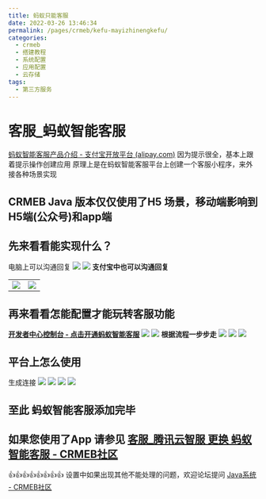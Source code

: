```yaml
---
title: 蚂蚁只能客服
date: 2022-03-26 13:46:34
permalink: /pages/crmeb/kefu-mayizhinengkefu/
categories:
  - crmeb
  - 搭建教程
  - 系统配置
  - 应用配置
  - 云存储
tags:
  - 第三方服务
---
```


# **客服_蚂蚁智能客服**

[蚂蚁智能客服产品介绍 - 支付宝开放平台 (alipay.com)](https://opendocs.alipay.com/mini/operation/custom-service)
因为提示很全，基本上跟着提示操作创建应用
原理上是在蚂蚁智能客服平台上创建一个客服小程序，来外接各种场景实现

## **CRMEB Java 版本仅仅使用了H5 场景，移动端影响到H5端(公众号)和app端**

## **先来看看能实现什么？**

电脑上可以沟通回复
![](https://cdn.jsdelivr.net/gh/xbdazz/mypic/img/202112221243245.png)
![](https://cdn.jsdelivr.net/gh/xbdazz/mypic/img/202112221243654.png)
**支付宝中也可以沟通回复**

|                                                              |                                                              |
| ------------------------------------------------------------ | ------------------------------------------------------------ |
| ![](https://cdn.jsdelivr.net/gh/xbdazz/mypic/img/202112221244335.png) | ![](https://cdn.jsdelivr.net/gh/xbdazz/mypic/img/202112221244358.png) |
## **再来看看怎能配置才能玩转客服功能**
[**开发者中心控制台 - 点击开通蚂蚁智能客服**](https://open.alipay.com/platform/developerIndex.htm)
![](https://cdn.jsdelivr.net/gh/xbdazz/mypic/img/202112221244164.png)
![](https://cdn.jsdelivr.net/gh/xbdazz/mypic/img/202112221244082.png)
**根据流程一步步走**
![](https://cdn.jsdelivr.net/gh/xbdazz/mypic/img/202112221244015.png)
![](https://cdn.jsdelivr.net/gh/xbdazz/mypic/img/202112221244018.png)
![](https://cdn.jsdelivr.net/gh/xbdazz/mypic/img/202112221245580.png)

## 平台上怎么使用
生成连接
![](https://cdn.jsdelivr.net/gh/xbdazz/mypic/img/202112221245846.png)
![](https://cdn.jsdelivr.net/gh/xbdazz/mypic/img/202112221245564.png)
![](https://cdn.jsdelivr.net/gh/xbdazz/mypic/img/202112221245085.png)
![](https://cdn.jsdelivr.net/gh/xbdazz/mypic/img/202112221245313.png)

## **至此 蚂蚁智能客服添加完毕**

## 如果您使用了App 请参见 [客服\_腾讯云智服 更换 蚂蚁智能客服 - CRMEB社区](https://q.crmeb.net/thread/6508)

👍👍👍👍👍👍👍👍 设置中如果出现其他不能处理的问题，欢迎论坛提问 [Java系统 - CRMEB社区](https://q.crmeb.com/?categoryId=122&sequence=0)